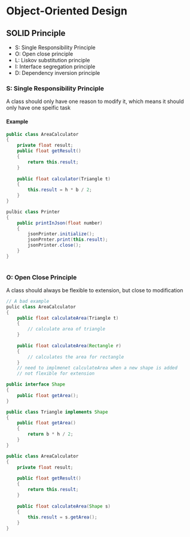 # Object-Oriented Design

## SOLID Principle

* S: Single Responsibility Principle
* O: Open close principle
* L: Liskov substitution principle
* I: Interface segregation principle
* D: Dependency inversion principle

### S: Single Responsibility Principle

A class should only have one reason to modify it, which means it should only have one speific task

#### Example

```java
public class AreaCalculator
{
    private float result;
    public float getResult()
    {
        return this.result;
    }
    
    public float calculator(Triangle t)
    {
        this.result = h * b / 2;
    } 
}

pulbic class Printer 
{
    public printInJson(float number)
    {
        jsonPrinter.initialize();
        jsonPrnter.print(this.result);
        jsonPrinter.close();
    }
}
        
```

### O: Open Close Principle

A class should always be flexible to extension, but close to modification

```java
// A bad example
pulic class AreaCalculator
{
    public float calculateArea(Triangle t)
    {
        // calculate area of triangle
    }
    
    public float calculateArea(Rectangle r)
    {
        // calculates the area for rectangle
    }
    // need to implmenet calculateArea when a new shape is added
    // not flexible for extension
```

```java
public interface Shape
{
    public float getArea();
}

public class Triangle implements Shape
{
    public float getArea()
    {
        return b * h / 2;
    }
}

public class AreaCalculator
{
    private float result;
    
    public float getResult()
    {
        return this.result;
    }
    
    public float calculateArea(Shape s)
    {
        this.result = s.getArea();
    }
}
```

